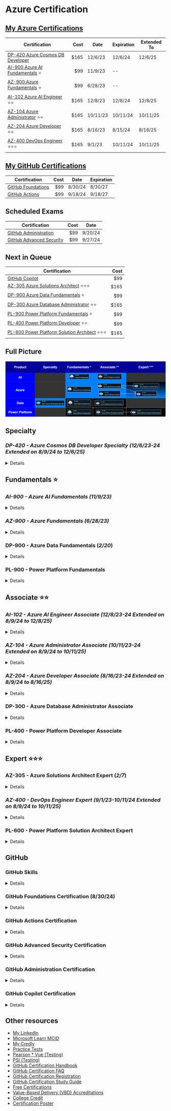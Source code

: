 # Azure Certification

## [My Azure Certifications](https://learn.microsoft.com/en-us/users/glensouza/credentials?tab=credentials-tab)

| Certification | Cost | Date | Expiration | Extended To |
| --- | ---:| --- | --- | --- |
| [DP-420 Azure Cosmos DB Developer](#dp-420---azure-cosmos-db-developer-specialty-12623-24-extended-on-8924-to-12625) | $165 | 12/6/23 | 12/6/24 | 12/6/25 |
| [AI-900 Azure AI Fundamentals](#ai-900---azure-ai-fundamentals-11923) ⭐ | $99 | 11/9/23 | -- | |
| [AZ-900 Azure Fundamentals](#az-900---azure-fundamentals-62823) ⭐ | $99 | 6/28/23 | -- | |
| [AI-102 Azure AI Engineer](#ai-102---azure-ai-engineer-associate-12823-24-extended-on-8924-to-12825) ⭐⭐ | $165 | 12/8/23 | 12/8/24 | 12/8/25 |
| [AZ-104 Azure Administrator](#az-104---azure-administrator-associate-101123-24-extended-on-8924-to-101125) ⭐⭐ | $165 | 10/11/23 | 10/11/24 | 10/11/25 |
| [AZ-204 Azure Developer](#az-204---azure-developer-associate-81623-24-extended-on-8924-to-81625) ⭐⭐ | $165 | 8/16/23 | 8/15/24 | 8/16/25 |
| [AZ-400 DevOps Engineer](#az-400---devops-engineer-expert-9123-101124-extended-on-8924-to-101125) ⭐⭐⭐ | $165 | 9/1/23 | 10/11/24 | 10/11/25 |

## [My GitHub Certifications](https://www.credly.com/users/glensouza)

| Certification | Cost | Date | Expiration |
| --- | ---:| --- | --- |
| [GitHub Foundations](#github-foundations-certification-83024) | $99 | 8/30/24 | 8/30/27 |
| [GitHub Actions](#github-actions-certification) | $99 | 9/18/24 | 9/18/27 |

## Scheduled Exams

| Certification | Cost | Date |
| --- | ---:| --- |
| [GitHub Administration](#github-administration-certification) | $99 | 9/20/24 |
| [GitHub Advanced Security](#github-advanced-security-certification) | $99 | 9/27/24 |

## Next in Queue

| Certification | Cost |
| --- | ---:|
| [GitHub Copilot](#github-copilot-certification) | $99 |
| [AZ-305 Azure Solutions Architect](#az-305---azure-solutions-architect-expert-27) ⭐⭐⭐ | $165 |
| [DP-900 Azure Data Fundamentals](#dp-900---azure-data-fundamentals-220) ⭐ | $99 |
| [DP-300 Azure Database Administrator](#dp-300---azure-database-administrator-associate) ⭐⭐ | $165 |
| [PL-900 Power Platform Fundamentals](#pl-900---power-platform-fundamentals) ⭐ | $99 |
| [PL-400 Power Platform Developer](#pl-400---power-platform-developer-associate) ⭐⭐ | $99 |
| [PL-600 Power Platform Solution Architect](#pl-600---power-platform-solution-architect-expert) ⭐⭐⭐ | $165 |

## Full Picture

![Pre-requisites](fullpicture.drawio.png)

## Specialty

### ***DP-420 - Azure Cosmos DB Developer Specialty (12/6/23-24 Extended on 8/9/24 to 12/6/25)***

<details>
<summary>Details</summary>

- [Certification](https://learn.microsoft.com/en-us/certifications/azure-cosmos-db-developer-specialty)
- [Exams](https://learn.microsoft.com/en-us/certifications/exams/dp-420/) $165
- [Study Guide](https://learn.microsoft.com/en-us/certifications/resources/study-guides/dp-420)
- [My Certificate Online](https://learn.microsoft.com/api/credentials/share/en-us/GlenSouza/293EEEA3D21E704E?sharingId=670D3D659176C7C3)
- [My Certificate PDF](./Certificates/DP-420_2023.pdf)
- [Renewal](https://learn.microsoft.com/en-us/credentials/certifications/azure-cosmos-db-developer-specialty/renew)
- [My Renewal PDF](./Certificates/DP-420_2024.pdf)

</details>

## Fundamentals ⭐

### ***AI-900 - Azure AI Fundamentals (11/9/23)***

<details>
<summary>Details</summary>

- [Certification](https://learn.microsoft.com/en-us/certifications/azure-ai-fundamentals)
- [Exams](https://learn.microsoft.com/en-us/certifications/exams/ai-900) $99
- [Study Guide](https://learn.microsoft.com/en-us/certifications/resources/study-guides/ai-900)
- [Practice Test](https://learn.microsoft.com/en-us/certifications/exams/ai-900/practice/assessment?assessment-type=practice&assessmentId=26)
- [John Savill 1/2](https://youtu.be/E9aarWMLJw0)
- [John Savill 2/2](https://youtu.be/Ch6KE7KxHGM)
- [My Certificate Online](https://learn.microsoft.com/api/credentials/share/en-us/GlenSouza/C728DE847B15CCF8?sharingId=670D3D659176C7C3)
- [My Certificate PDF](./Certificates/AI-900_2023.pdf)

</details>

### ***AZ-900 - Azure Fundamentals (6/28/23)***

<details>
<summary>Details</summary>

- [Certification](https://learn.microsoft.com/en-us/certifications/azure-fundamentals)
- [Exams](https://learn.microsoft.com/en-us/certifications/exams/az-900) $99
- [Study Guide](https://learn.microsoft.com/en-us/certifications/resources/study-guides/AZ-900)
- [Practice Test](https://learn.microsoft.com/en-us/certifications/exams/az-900/practice/assessment?assessment-type=practice&assessmentId=23)
- [Pluralsight](https://app.pluralsight.com/library/courses/az-900-microsoft-azure-fundamentals-2)
- [My Certificate Online](https://learn.microsoft.com/api/credentials/share/en-us/GlenSouza/D9ECFA715A9946FD?sharingId=670D3D659176C7C3)
- [My Certificate PDF](./Certificates/AZ-900_2023.pdf)

</details>

### DP-900 - Azure Data Fundamentals (*2/20*)

<details>
<summary>Details</summary>

- [Certification](https://learn.microsoft.com/en-us/certifications/azure-data-fundamentals)
- [Exams](https://learn.microsoft.com/en-us/credentials/certifications/exams/dp-900) $99
- [Study Guide](https://learn.microsoft.com/en-us/credentials/certifications/resources/study-guides/dp-900)
- [Practice Test](https://learn.microsoft.com/en-us/credentials/certifications/exams/dp-900/practice/assessment?assessment-type=practice&assessmentId=24)
- [Pluralsight](https://app.pluralsight.com/paths/certificate/microsoft-dp-900-azure-data-fundamentals)

</details>

### PL-900 - Power Platform Fundamentals

<details>
<summary>Details</summary>

- [Certification](https://learn.microsoft.com/en-us/certifications/power-platform-fundamentals)
- [Exams](https://learn.microsoft.com/en-us/certifications/exams/pl-900) $99
- [Study Guide](https://learn.microsoft.com/en-us/certifications/resources/study-guides/pl-900)
- [Practice Test](https://learn.microsoft.com/en-us/certifications/exams/pl-900/practice/assessment?assessment-type=practice&assessmentId=34)
- [Pluralsight](https://app.pluralsight.com/paths/certificate/microsoft-power-platform-fundamentals-pl-900)

</details>

## Associate ⭐⭐

### ***AI-102 - Azure AI Engineer Associate (12/8/23-24 Extended on 8/9/24 to 12/8/25)***

<details>
<summary>Details</summary>

- [Certification](https://learn.microsoft.com/en-us/certifications/azure-ai-engineer)
- [Exams](https://learn.microsoft.com/en-us/certifications/exams/ai-102) $165
- [Study Guide](https://learn.microsoft.com/en-us/certifications/resources/study-guides/ai-102)
- [Practice Test](https://learn.microsoft.com/en-us/credentials/certifications/exams/ai-102/practice/assessment?assessment-type=practice&assessmentId=61)
- [Pluralsight](https://app.pluralsight.com/paths/certificate/microsoft-exam-ai-102-designing-and-implementing-a-microsoft-azure-ai-solution)
- [John Savill](https://youtu.be/I7fdWafTcPY)
- [My Certificate Online](https://learn.microsoft.com/api/credentials/share/en-us/GlenSouza/156CFC460DF071EB?sharingId=670D3D659176C7C3)
- [My Certificate PDF](./Certificates/AI-102_2023.pdf)
- [Renewal](https://learn.microsoft.com/en-us/credentials/certifications/azure-ai-engineer/renew)
- [My Renewal PDF](./Certificates/AI-102_2024.pdf)

</details>

### ***AZ-104 - Azure Administrator Associate (10/11/23-24 Extended on 8/9/24 to 10/11/25)***

<details>
<summary>Details</summary>

- [Certification](https://learn.microsoft.com/en-us/certifications/azure-administrator)
- [Exams](https://learn.microsoft.com/en-us/certifications/exams/az-104) $165
- [Study Guide](https://learn.microsoft.com/en-us/certifications/resources/study-guides/az-104)
- [Practice Test](https://learn.microsoft.com/en-us/certifications/exams/az-104/practice/assessment?assessment-type=practice&assessmentId=21)
- [Pluralsight](https://app.pluralsight.com/library/courses/az-104-microsoft-azure-adminstrator-certification-prep)
- [My Certificate](https://learn.microsoft.com/api/credentials/share/en-us/GlenSouza/81B494E097466C54?sharingId=670D3D659176C7C3)
- [My Certificate PDF](./Certificates/AZ-104_2023.pdf)
- [Renewal](https://learn.microsoft.com/en-us/credentials/certifications/azure-administrator/renew)
- [My Renewal PDF](./Certificates/AZ-104_2025.pdf)

</details>

### ***AZ-204 - Azure Developer Associate (8/16/23-24 Extended on 8/9/24 to 8/16/25)***

<details>
<summary>Details</summary>

- [Certification](https://learn.microsoft.com/en-us/certifications/azure-developer)
- [Exams](https://learn.microsoft.com/en-us/certifications/exams/az-204) $165
- [Study Guide](https://learn.microsoft.com/en-us/certifications/resources/study-guides/az-204)
- [Practice Test](https://learn.microsoft.com/en-us/certifications/exams/az-204/practice/assessment?assessment-type=practice&assessmentId=35)
- [Pluralsight](https://app.pluralsight.com/paths/certificate/developing-solutions-for-microsoft-azure-az-204)
- [My Certificate Online](https://learn.microsoft.com/api/credentials/share/en-us/GlenSouza/C9E8B1A6C261C402?sharingId=670D3D659176C7C3)
- [My Certificate PDF](./Certificates/AZ-204_2023.pdf)
- [Renewal](https://learn.microsoft.com/en-us/credentials/certifications/azure-developer/renew)
- [My Renewal PDF](./Certificates/AZ-204_2025.pdf)

</details>

### DP-300 - Azure Database Administrator Associate

<details>
<summary>Details</summary>

- [Certification](https://learn.microsoft.com/en-us/credentials/certifications/azure-database-administrator-associate)
- [Exams](https://learn.microsoft.com/en-us/credentials/certifications/exams/dp-300) $165
- [Study Guide](https://learn.microsoft.com/en-us/credentials/certifications/resources/study-guides/dp-300)
- [Practice Test](https://learn.microsoft.com/en-us/credentials/certifications/exams/dp-300/practice/assessment?assessment-type=practice&assessmentId=58)

</details>

### PL-400 - Power Platform Developer Associate

<details>
<summary>Details</summary>

- [Certification](https://learn.microsoft.com/en-us/certifications/power-platform-developer-associate)
- [Exams](https://learn.microsoft.com/en-us/certifications/exams/pl-400) $165
- [Study Guide](https://learn.microsoft.com/en-us/certifications/resources/study-guides/pl-400)
- [Practice Test](https://learn.microsoft.com/en-us/certifications/exams/pl-400/practice/assessment?assessment-type=practice&assessmentId=66)
- [Pluralsight](https://app.pluralsight.com/paths/certificate/microsoft-power-platform-developer-associate-pl-400)

</details>

## Expert ⭐⭐⭐

### AZ-305 - Azure Solutions Architect Expert (*2/7*)

<details>
<summary>Details</summary>

- Pre-requisites: [AZ-104](#az-104---azure-administrator-associate-101123-24-extended-on-8924-to-101125) or [AZ-204](#az-204---azure-developer-associate-81623-24-extended-on-8924-to-81625)
- [Certification](https://learn.microsoft.com/en-us/certifications/azure-solutions-architect)
- [Exams](https://learn.microsoft.com/en-us/certifications/exams/az-305) $165
- [Study Guide](https://learn.microsoft.com/en-us/certifications/resources/study-guides/az-305)
- [Practice Test](https://learn.microsoft.com/en-us/certifications/exams/az-305/practice/assessment?assessment-type=practice&assessmentId=15)
- [Pluralsight](https://app.pluralsight.com/library/courses/az-305-designing-microsoft-azure-infrastructure-solutions)

</details>

### ***AZ-400 - DevOps Engineer Expert (9/1/23-10/11/24 Extended on 8/9/24 to 10/11/25)***

<details>
<summary>Details</summary>

- Pre-requisites: [AZ-104](#az-104---azure-administrator-associate-101123-24-extended-on-8924-to-101125) or [AZ-204](#az-204---azure-developer-associate-81623-24-extended-on-8924-to-81625)
- [Certification](https://learn.microsoft.com/en-us/certifications/devops-engineer)
- [Exams](https://learn.microsoft.com/en-us/certifications/exams/az-400) $165
- [Study Guide](https://learn.microsoft.com/en-us/certifications/resources/study-guides/az-400)
- [Practice Test](https://learn.microsoft.com/en-us/certifications/exams/az-400/practice/assessment?assessment-type=practice&assessmentId=56)
- [Pluralsight](https://app.pluralsight.com/library/courses/az-400-designing-implementing-microsoft-devops-solutions)
- [My Certificate Online](https://learn.microsoft.com/api/credentials/share/en-us/GlenSouza/A4292AD2074A690F?sharingId=670D3D659176C7C3)
- [My Certificate PDF](./Certificates/AZ-400_2023.pdf)
- [Renewal](https://learn.microsoft.com/en-us/credentials/certifications/devops-engineer/renew)
- [My Renewal PDF](./Certificates/AZ-400_2024.pdf)

</details>

### PL-600 - Power Platform Solution Architect Expert

<details>
<summary>Details</summary>

- Pre-requisites: [PL-200](https://learn.microsoft.com/en-us/credentials/certifications/power-platform-functional-consultant-associate) or [PL-400](#pl-400---power-platform-developer-associate)
- [Certification](https://learn.microsoft.com/en-us/certifications/power-platform-solution-architect-expert)
- [Exams](https://learn.microsoft.com/en-us/certifications/exams/pl-600) $165
- [Study Guide](https://learn.microsoft.com/en-us/certifications/resources/study-guides/pl-600)

</details>

## GitHub

### GitHub Skills

<details>
<summary>Details</summary>

- [GitHub Skills](https://skills.github.com)
- [GitHub Certifications](https://github.blog/2024-01-08-github-certifications-are-generally-available)
- [How to become a certified code champion](https://www.linkedin.com/pulse/how-become-certified-code-champion-github-tolnc)

![Octocat](https://media.licdn.com/dms/image/v2/D5612AQGmA1oVrUXNSw/article-inline_image-shrink_1500_2232/article-inline_image-shrink_1500_2232/0/1723133772198?e=1730332800&v=beta&t=JvPa_XEPjr1twGgILKgJnpgOi7Up1EhDpK_vbEPJ9qg)

</details>

### GitHub Foundations Certification (8/30/24)

<details>
<summary>Details</summary>

- [GitHub Foundations](https://learn.microsoft.com/en-us/collections/o1njfe825p602p)
- [GitHub Foundations Exam](https://examregistration.github.com/certification/ACTIONS) $99
- [GitHub Foundations Study Guide](https://assets.ctfassets.net/wfutmusr1t3h/3i7ISEUsTLBgOGrWrML07y/dd586e2b2b607988e2679ed8cce36a76/github-copilot-exam-preparation-study-guide.pdf)
- [GitHub Foundations Study Guide](https://github.com/LadyKerr/github-certification-guide/blob/main/study-guides/gh-foundations.md)
- LinkedIn Learning: [GitHub Foundations Prep Course](https://www.linkedin.com/learning/paths/prepare-for-the-github-foundations-certification?u=3322)
- [My Certificate Online](https://www.credly.com/badges/3e3d6d13-7160-438e-9d0f-d80193ca1afd/public_url)
- [My Certificate PDF](./Certificates/GitHubFoundations_2024.pdf)

</details>

### GitHub Actions Certification

<details>
<summary>Details</summary>

- [GitHub Actions](https://learn.microsoft.com/en-us/users/githubtraining/collections/n5p4a5z7keznp5)
- [GitHub Actions Exam](https://examregistration.github.com/certification/ACTIONS) $99
- [GitHub Actions Study Guide](https://assets.ctfassets.net/wfutmusr1t3h/2mMJ6nECbUAdiQMTObbPw6/67cfbffa68fed774a1d280c6c1346635/github-actions-exam-preparation-study-guide__3_.pdf)
- [GitHub Actions Study Guide](https://github.com/LadyKerr/github-certification-guide/blob/main/study-guides/gh-actions.md)
- LinkedIn Learning: [GitHub Actions Cert Prep by Microsoft Press](https://www.linkedin.com/learning/cert-prep-github-actions-by-microsoft-press/introduction)
- [Practice Exam](https://ghcertified.com/practice_tests/actions)

</details>

### GitHub Advanced Security Certification

<details>
<summary>Details</summary>

- [GitHub Advanced Security](https://learn.microsoft.com/en-us/users/githubtraining/collections/rqymc6yw8q5rey)
- [GitHub Advanced Security Exam](https://examregistration.github.com/certification/GHAS) $99
- [GitHub Advanced Security Study Guide](https://assets.ctfassets.net/wfutmusr1t3h/4WQrNeENScZlISZKdknVbK/fa664e4ba61056df9194331de18aec0b/github-advanced-security-exam-preparation-study-guide__4_.pdf)
- [GitHub Advanced Security Study Guide](https://github.com/LadyKerr/github-certification-guide/blob/main/study-guides/gh-advanced-security.md)

</details>

### GitHub Administration Certification

<details>
<summary>Details</summary>

- [GitHub Administration](https://learn.microsoft.com/en-us/users/githubtraining/collections/mom7u1gzjdxw03)
- [GitHub Administration Exam](https://examregistration.github.com/certification/ADMIN) $99
- [GitHub Administration Study Guide](https://assets.ctfassets.net/wfutmusr1t3h/5zTfUfFWQknwoUVA1SAw0o/16e2f7904ae2f5cdeb7d91ad32d4547e/github-administration-exam-preparation-study-guide__2_.pdf)
- LinkedIn Learning: [GitHub Administration Prep Course](https://www.linkedin.com/learning/paths/prepare-for-the-github-administration-certification?u=3322)
- [Practice Exam](https://ghcertified.com/practice_tests/admin)

</details>

### GitHub Copilot Certification

<details>
<summary>Details</summary>

- [GitHub Copilot Exam Waitlist](https://examregistration.github.com/waitlist/copilot) $99
- [GitHub Copilot Study Guide](https://assets.ctfassets.net/wfutmusr1t3h/3i7ISEUsTLBgOGrWrML07y/dd586e2b2b607988e2679ed8cce36a76/github-copilot-exam-preparation-study-guide.pdf)

</details>

## Other resources

- [My LinkedIn](https://www.linkedin.com/in/glensouza)
- [Microsoft Learn MCID](https://learn.microsoft.com/en-us/users/glensouza)
- [My Credly](https://www.credly.com/users/glensouza)
- [Practice Tests](https://learn.microsoft.com/en-us/certifications/practice-assessments-for-microsoft-certifications)
- [Pearson * Vue (Testing)](https://home.pearsonvue.com/microsoft)
- [PSI (Testing)](https://test-takers.psiexams.com/github)
- [GitHub Certification Handbook](https://examregistration.github.com/handbook)
- [GitHub Certification FAQ](https://examregistration.github.com/faq)
- [GitHub Certification Registration](https://examregistration.github.com)
- [GitHub Certification Study Guide](https://github.com/LadyKerr/github-certification-guide)
- [Free Certifications](https://github.com/cloudcommunity/Free-Certifications)
- [Value-Based Delivery (VBD) Accreditations](./VBD.md)
- [College Credit](https://learn.microsoft.com/en-us/certifications/college-credit)
- [Certification Poster](https://aka.ms/TrainCertPoster)
